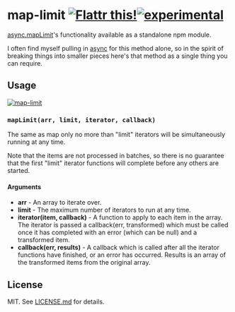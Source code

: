 # map-limit [![Flattr this!](https://api.flattr.com/button/flattr-badge-large.png)](https://flattr.com/submit/auto?user_id=hughskennedy&url=http://github.com/hughsk/map-limit&title=map-limit&description=hughsk/map-limit%20on%20GitHub&language=en_GB&tags=flattr,github,javascript&category=software)[![experimental](http://hughsk.github.io/stability-badges/dist/experimental.svg)](http://github.com/hughsk/stability-badges) #

[async.mapLimit](https://github.com/caolan/async#maplimitarr-limit-iterator-callback)'s
functionality available as a standalone npm module.

I often find myself pulling in [async](http://github.com/caolan/async) for this
method alone, so in the spirit of breaking things into smaller pieces here's
that method as a single thing you can require.

## Usage ##

[![map-limit](https://nodei.co/npm/map-limit.png?mini=true)](https://nodei.co/npm/map-limit)

### `mapLimit(arr, limit, iterator, callback)` ###

The same as map only no more than "limit" iterators will be simultaneously
running at any time.

Note that the items are not processed in batches, so there is no guarantee
that the first "limit" iterator functions will complete before any others are
started.

#### Arguments ####

* **arr** - An array to iterate over.
* **limit** - The maximum number of iterators to run at any time.
* **iterator(item, callback)** - A function to apply to each item in the array. The iterator is passed a callback(err, transformed) which must be called once it has completed with an error (which can be null) and a transformed item.
* **callback(err, results)** - A callback which is called after all the iterator functions have finished, or an error has occurred. Results is an array of the transformed items from the original array.

## License ##

MIT. See [LICENSE.md](http://github.com/hughsk/map-limit/blob/master/LICENSE.md) for details.
